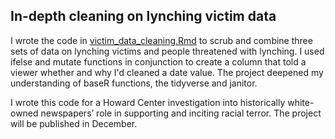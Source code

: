 ## In-depth cleaning on lynching victim data 

I wrote the code in [victim_data_cleaning.Rmd](https://github.com/sahanasjay/data_journalism_portfolio/blob/main/victim_data_cleaning/victims_data_cleaning.Rmd) to scrub and combine three sets of data on lynching victims and people threatened with lynching. I used ifelse and mutate functions in conjunction to create a column that told a viewer whether and why I'd cleaned a date value. The project deepened my understanding of baseR functions, the tidyverse and janitor. 

I wrote this code for a Howard Center investigation into historically white-owned newspapers’ role in supporting and inciting racial terror. The project will be published in December.
